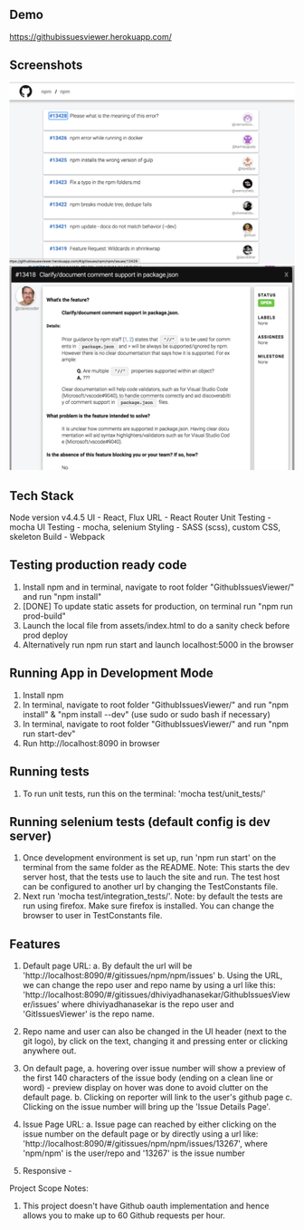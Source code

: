 ## Demo
https://githubissuesviewer.herokuapp.com/

## Screenshots
![Git issues list](readme_images/issues_list_page.png)
![Git issue details](readme_images/issue_details_page.png)

## Tech Stack
Node version v4.4.5
UI - React, Flux
URL - React Router
Unit Testing - mocha
UI Testing - mocha, selenium
Styling - SASS (scss), custom CSS, skeleton
Build - Webpack


## Testing production ready code
1. Install npm and in terminal, navigate to root folder "GithubIssuesViewer/" and run "npm install"  
2. [DONE] To update static assets for production, on terminal run "npm run prod-build"
3. Launch the local file from assets/index.html to do a sanity check before prod deploy
4. Alternatively run npm run start and launch localhost:5000 in the browser


## Running App in Development Mode
1. Install npm  
2. In terminal, navigate to root folder "GithubIssuesViewer/" and run "npm install" & "npm install --dev" (use sudo or sudo bash if necessary)
3. In terminal, navigate to root folder "GithubIssuesViewer/" and run "npm run start-dev"
4. Run http://localhost:8090 in browser


## Running tests
1. To run unit tests, run this on the terminal: 'mocha test/unit_tests/'


## Running selenium tests (default config is dev server)
1. Once development environment is set up, run 'npm run start' on the terminal from the same folder as the README. 
Note: This starts the dev server host, that the tests use to lauch the site and run. The test host can be configured to another url by changing the TestConstants file.
2. Next run 'mocha test/integration_tests/'.
Note: by default the tests are run using firefox. Make sure firefox is installed. You can change the browser to user in TestConstants file.



## Features
1. Default page URL:
    a. By default the url will be 'http://localhost:8090/#/gitissues/npm/npm/issues'
    b. Using the URL, we can change the repo user and repo name by using a url like this: 
        'http://localhost:8090/#/gitissues/dhiviyadhanasekar/GithubIssuesViewer/issues'
        where dhiviyadhanasekar is the repo user and 'GitIssuesViewer' is the repo name.

2. Repo name and user can also be changed in the UI header (next to the git logo), by click on the text, changing it and pressing enter or clicking anywhere out.

3. On default page, 
    a. hovering over issue number will show a preview of the first 140 characters of the issue body (ending on a clean line or word) - preview display on hover was done to avoid clutter on the default page.
    b. Clicking on reporter will link to the user's github page
    c. Clicking on the issue number will bring up the 'Issue Details Page'.

4. Issue Page URL:
    a. Issue page can reached by either clicking on the issue number on the default page or by directly using a url like: 'http://localhost:8090/#/gitissues/npm/npm/issues/13267', where 'npm/npm' is the user/repo and '13267' is the issue number

5. Responsive - 



Project Scope Notes:
1. This project doesn't have Github oauth implementation and hence allows you to make up to 60 Github requests per hour.
















